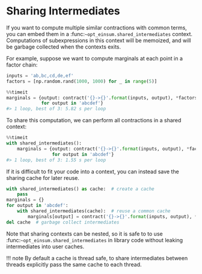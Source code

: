 # Sharing Intermediates

If you want to compute multiple similar contractions with common terms, you can embed them in a :func:`~opt_einsum.shared_intermediates` context. Computations of subexpressions in this context will be memoized, and will be garbage collected when the contexts exits.

For example, suppose we want to compute marginals at each point in a factor chain:

```python
inputs = 'ab,bc,cd,de,ef'
factors = [np.random.rand(1000, 1000) for _ in range(5)]

%%timeit
marginals = {output: contract('{}->{}'.format(inputs, output), *factors)
             for output in 'abcdef'}
#> 1 loop, best of 3: 5.82 s per loop
```

To share this computation, we can perform all contractions in a shared context:

```python
%%timeit
with shared_intermediates():
    marginals = {output: contract('{}->{}'.format(inputs, output), *factors)
                 for output in 'abcdef'}
#> 1 loop, best of 3: 1.55 s per loop
```

If it is difficult to fit your code into a context, you can instead save the sharing cache for later reuse.

```python
with shared_intermediates() as cache:  # create a cache
    pass
marginals = {}
for output in 'abcdef':
    with shared_intermediates(cache):  # reuse a common cache
        marginals[output] = contract('{}->{}'.format(inputs, output), *factors)
del cache  # garbage collect intermediates
```

Note that sharing contexts can be nested, so it is safe to to use :func:`~opt_einsum.shared_intermediates` in library code without leaking intermediates into user caches.

!!! note
    By default a cache is thread safe, to share intermediates between threads explicitly pass the same cache to each thread.
